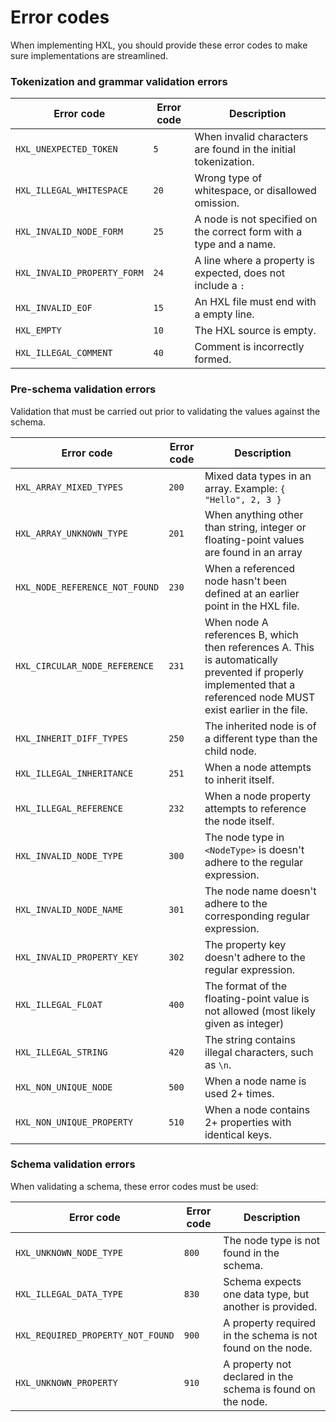 # Error codes

When implementing HXL, you should provide these error codes to make sure
implementations are streamlined.

### Tokenization and grammar validation errors

| Error code                    | Error code | Description                                                         |
|-------------------------------|------------|---------------------------------------------------------------------|
| ``HXL_UNEXPECTED_TOKEN``      | ``5``      | When invalid characters are found in the initial tokenization.      |
| ``HXL_ILLEGAL_WHITESPACE``    | ``20``     | Wrong type of whitespace, or disallowed omission.                   |
| ``HXL_INVALID_NODE_FORM``     | ``25``     | A node is not specified on the correct form with a type and a name. |
| ``HXL_INVALID_PROPERTY_FORM`` | ``24``     | A line where a property is expected, does not include a ``:``       |
| ``HXL_INVALID_EOF``           | ``15``     | An HXL file must end with a empty line.                             |
| ``HXL_EMPTY``                 | ``10``     | The HXL source is empty.                                            |
| ``HXL_ILLEGAL_COMMENT``       | ``40``     | Comment is incorrectly formed.                                      |

### Pre-schema validation errors

Validation that must be carried out prior to validating the values against the schema.

| Error code                       | Error code | Description                                                                                                                                                       |
|----------------------------------|------------|-------------------------------------------------------------------------------------------------------------------------------------------------------------------|
| ``HXL_ARRAY_MIXED_TYPES``        | ``200``    | Mixed data types in an array. Example: ``{ "Hello", 2, 3 }``                                                                                                      |
| ``HXL_ARRAY_UNKNOWN_TYPE``       | ``201``    | When anything other than string, integer or floating-point values are found in an array                                                                           |
| ``HXL_NODE_REFERENCE_NOT_FOUND`` | ``230``    | When a referenced node hasn't been defined at an earlier point in the HXL file.                                                                                   |
| ``HXL_CIRCULAR_NODE_REFERENCE``  | ``231``    | When node A references B, which then references A. This is automatically prevented if properly implemented that a referenced node MUST exist earlier in the file. |
| ``HXL_INHERIT_DIFF_TYPES``       | ``250``    | The inherited node is of a different type than the child node.                                                                                                    |
| ``HXL_ILLEGAL_INHERITANCE``      | ``251``    | When a node attempts to inherit itself.                                                                                                                           |
| ``HXL_ILLEGAL_REFERENCE``        | ``232``    | When a node property attempts to reference the node itself.                                                                                                       |
| ``HXL_INVALID_NODE_TYPE``        | ``300``    | The node type in ``<NodeType>`` is doesn't adhere to the regular expression.                                                                                      |
| ``HXL_INVALID_NODE_NAME``        | ``301``    | The node name doesn't adhere to the corresponding regular expression.                                                                                             |
| ``HXL_INVALID_PROPERTY_KEY``     | ``302``    | The property key doesn't adhere to the regular expression.                                                                                                        |
| ``HXL_ILLEGAL_FLOAT``            | ``400``    | The format of the floating-point value is not allowed (most likely given as integer)                                                                              |
| ``HXL_ILLEGAL_STRING``           | ``420``    | The string contains illegal characters, such as ``\n``.                                                                                                           |
| ``HXL_NON_UNIQUE_NODE``          | ``500``    | When a node name is used 2+ times.                                                                                                                                |
| ``HXL_NON_UNIQUE_PROPERTY``      | ``510``    | When a node contains 2+ properties with identical keys.                                                                                                           |

### Schema validation errors

When validating a schema, these error codes must be used:

| Error code                          | Error code | Description                                                 |
|-------------------------------------|------------|-------------------------------------------------------------|
| ``HXL_UNKNOWN_NODE_TYPE``           | ``800``    | The node type is not found in the schema.                   |
| ``HXL_ILLEGAL_DATA_TYPE``           | ``830``    | Schema expects one data type, but another is provided.      |
| ``HXL_REQUIRED_PROPERTY_NOT_FOUND`` | ``900``    | A property required in the schema is not found on the node. |
| ``HXL_UNKNOWN_PROPERTY``            | ``910``    | A property not declared in the schema is found on the node. |
